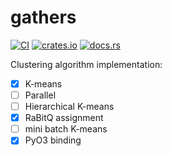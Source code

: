 # gathers

[![CI](https://github.com/kemingy/gathers/actions/workflows/check.yml/badge.svg)](https://github.com/kemingy/gathers/actions/workflows/check.yml)
[![crates.io](https://img.shields.io/crates/v/gathers.svg)](https://crates.io/crates/gathers)
[![docs.rs](https://docs.rs/gathers/badge.svg)](https://docs.rs/gathers)

Clustering algorithm implementation:

- [x] K-means
- [ ] Parallel
- [ ] Hierarchical K-means
- [x] RaBitQ assignment
- [ ] mini batch K-means
- [x] PyO3 binding
